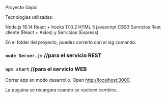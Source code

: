 Proyecto Gapsi

Tecnologias utilizadas:

Node.js 16.14
React + hooks 17.0.2
HTML 5 
javascript
CSS3
Servicios Rest cliente (React + Axios) y Servicios (Express)


En el folder del proyecto, puedes correrlo con el sig comando:

### `node Server.js` //para el servicio REST
### `npm start` //para el servicio WEB

Correr app en modo desarrollo.
Open [http://localhost:3000](http://localhost:3000).

La paguina se recargara cuando se realicen cambios.



